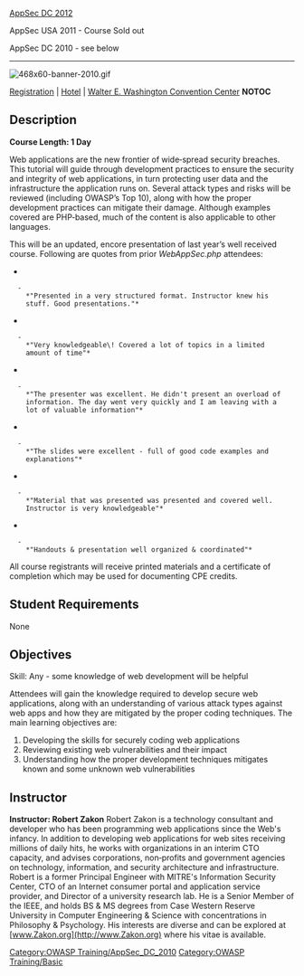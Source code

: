 [AppSec
DC 2012](https://www.owasp.org/index.php/OWASP_AppSec_DC_2012/Training/WebAppSec:_Developing_Secure_Web_Applications)

AppSec USA 2011 - Course Sold out

AppSec DC 2010 - see below

-----

![468x60-banner-2010.gif](468x60-banner-2010.gif
"468x60-banner-2010.gif")

[Registration](https://guest.cvent.com/EVENTS/Register/IdentityConfirmation.aspx?e=d52c6f5f-d568-4e16-b8e0-b5e2bf87ab3a)
|
[Hotel](https://resweb.passkey.com/Resweb.do?mode=welcome_gi_new&groupID=2766908)
| [Walter E. Washington Convention
Center](http://www.dcconvention.com/)
__NOTOC__

## Description

**Course Length: 1 Day**

Web applications are the new frontier of wide‐spread security breaches.
This tutorial will guide through development practices to ensure the
security and integrity of web applications, in turn protecting user data
and the infrastructure the application runs on. Several attack types and
risks will be reviewed (including OWASP’s Top 10), along with how the
proper development practices can mitigate their damage. Although
examples covered are PHP‐based, much of the content is also applicable
to other languages.

This will be an updated, encore presentation of last year’s well
received course. Following are quotes from prior *WebAppSec.php*
attendees:

  -

      -
        *"Presented in a very structured format. Instructor knew his
        stuff. Good presentations."*

<!-- end list -->

  -

      -
        *"Very knowledgeable\! Covered a lot of topics in a limited
        amount of time"*

<!-- end list -->

  -

      -
        *"The presenter was excellent. He didn't present an overload of
        information. The day went very quickly and I am leaving with a
        lot of valuable information"*

<!-- end list -->

  -

      -
        *"The slides were excellent - full of good code examples and
        explanations"*

<!-- end list -->

  -

      -
        *"Material that was presented was presented and covered well.
        Instructor is very knowledgeable"*

<!-- end list -->

  -

      -
        *"Handouts & presentation well organized & coordinated"*

All course registrants will receive printed materials and a certificate
of completion which may be used for documenting CPE credits.

## Student Requirements

None

## Objectives

Skill: Any - some knowledge of web development will be helpful

Attendees will gain the knowledge required to develop secure web
applications, along with an understanding of various attack types
against web apps and how they are mitigated by the proper coding
techniques. The main learning objectives are:

1.  Developing the skills for securely coding web applications
2.  Reviewing existing web vulnerabilities and their impact
3.  Understanding how the proper development techniques mitigates known
    and some unknown web vulnerabilities

## Instructor

**Instructor: Robert Zakon** Robert Zakon is a technology consultant and
developer who has been programming web applications since the Web's
infancy. In addition to developing web applications for web sites
receiving millions of daily hits, he works with organizations in an
interim CTO capacity, and advises corporations, non‐profits and
government agencies on technology, information, and security
architecture and infrastructure. Robert is a former Principal Engineer
with MITRE's Information Security Center, CTO of an Internet consumer
portal and application service provider, and Director of a university
research lab. He is a Senior Member of the IEEE, and holds BS & MS
degrees from Case Western Reserve University in Computer Engineering &
Science with concentrations in Philosophy & Psychology. His interests
are diverse and can be explored at [www.Zakon.org](http://www.Zakon.org)
where his vitae is available.

[Category:OWASP
Training/AppSec_DC_2010](Category:OWASP_Training/AppSec_DC_2010 "wikilink")
[Category:OWASP
Training/Basic](Category:OWASP_Training/Basic "wikilink")